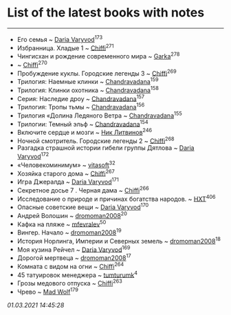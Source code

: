# List of the latest books with notes
---

* Его семья ~ [Daria Varyvod](users/829/829893410524253-facebook)<sup>173</sup>
* Избранница. Хладые 1 ~ [Chiffi](users/105/105831994080785626680-google)<sup>271</sup>
* Чингисхан и рождение современного мира ~ [Garka](users/115/115753719718250012620-google)<sup>278</sup>
*  ~ [Chiffi](users/105/105831994080785626680-google)<sup>270</sup>
* Пробуждение куклы. Городские легенды 3 ~ [Chiffi](users/105/105831994080785626680-google)<sup>269</sup>
* Трилогия: Наемные клинки ~ [Chandravadana](users/105/105866022348292919948-google)<sup>159</sup>
* Трилогия: Клинки охотника ~ [Chandravadana](users/105/105866022348292919948-google)<sup>158</sup>
* Серия: Наследие дроу ~ [Chandravadana](users/105/105866022348292919948-google)<sup>157</sup>
* Трилогия: Тропы тьмы ~ [Chandravadana](users/105/105866022348292919948-google)<sup>156</sup>
* Трилогия «Долина Ледяного Ветра ~ [Chandravadana](users/105/105866022348292919948-google)<sup>155</sup>
* Трилогии: Темный эльф ~ [Chandravadana](users/105/105866022348292919948-google)<sup>154</sup>
* Включите сердце и мозги ~ [Ник Литвинов](users/241/241974816-vkontakte)<sup>246</sup>
* Ночной смотритель. Городские легенды 2 ~ [Chiffi](users/105/105831994080785626680-google)<sup>268</sup>
* Разгадка страшной истории гибели группы Дятлова ~ [Daria Varyvod](users/829/829893410524253-facebook)<sup>172</sup>
* «Человекоминимум» ~ [vitasoft](users/474/47446642-vkontakte)<sup>32</sup>
* Хозяйка старого дома ~ [Chiffi](users/105/105831994080785626680-google)<sup>267</sup>
* Игра Джералда ~ [Daria Varyvod](users/829/829893410524253-facebook)<sup>171</sup>
* Секретное досье 7 . Черная дама ~ [Chiffi](users/105/105831994080785626680-google)<sup>266</sup>
* Исследование о природе и причинах богатства народов. ~ [HXT](users/100/100002563462782-facebook)<sup>406</sup>
* Опасные советские вещи ~ [Daria Varyvod](users/829/829893410524253-facebook)<sup>170</sup>
* Андрей Волошин ~ [dromoman2008](users/444/44461886-yandex)<sup>20</sup>
* Кафка на пляже ~ [mfevralev](users/140/140966150-vkontakte)<sup>50</sup>
* Вингер. Начало ~ [dromoman2008](users/444/44461886-yandex)<sup>19</sup>
* История Норлинга, Империи и Северных земель ~ [dromoman2008](users/444/44461886-yandex)<sup>18</sup>
* Моя кузина Рейчел ~ [Daria Varyvod](users/829/829893410524253-facebook)<sup>169</sup>
* Дорогой мертвеца ~ [dromoman2008](users/444/44461886-yandex)<sup>17</sup>
* Комната с видом на огни ~ [Chiffi](users/105/105831994080785626680-google)<sup>264</sup>
* 45 татуировок менеджера ~ [tumturumk](users/135/135685382-vkontakte)<sup>4</sup>
* Грозы медового отпуска ~ [Chiffi](users/105/105831994080785626680-google)<sup>263</sup>
* Чрево ~ [Mad Wolf](users/947/94738840-vkontakte)<sup>179</sup>


_01.03.2021 14:45:28_
